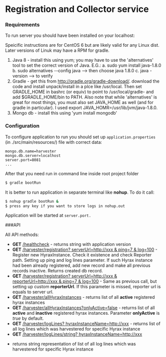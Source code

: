 # Registration and Collector service
### Requirements
To run server you should have been installed on your localhost:

Speicific instructions are for CentOS 6 but are likely valid for
any Linux dist. Later versions of Linuk may have a RPM for 
gradle.

1. Java 8 - install this using yum; you may have to use the
   'alternatives' tool to set the correct version of Java. E.G.:
   a. sudo yum install java-1.8.0
   b. sudo alternatives --config java --> then choose java 1.8.0
   c. java -version --> to verify
2. Gradle - get this from http://gradle.org/gradle-download/.
   download the code and install unpack/install in a plce like
   /usr/local. Then set GRADLE_HOME in bashrc (or equiv) to
   point to /usr/local/gradle-<version> and add $GRADLE_HOME/bin
   to PATH. Also note that while 'alternatives' is great for most
   things, you must also set JAVA_HOME as well (and for gradle
   in particular). I used export JAVA_HOMR=/usr/lib/jvm/java-1.8.0.
3. Mongo db - install this using 'yum install mongodb'

### Configuration 
To configure application to run you should set up
`application.properties` (in ./src/main/resources/) file with correct
data:

```
mongo.db.name=harvester
mongo.db.server=localhost
server.port=8081
...
```

After that you need run in command line inside root project folder

```sh
$ gradle bootRun
```

It is better to run application in separate terminal like **nohup**.
To do it call:

```sh
$ nohup gradle bootRun &
$ press any key if you want to store logs in nohup.out
```

Application will be started at `server.port.`

###API


All API methods:
* **GET** [/healthcheck]() - returns string with application version
* **GET** [/harvester/registration? serverUrl=http://xxx & ping=7 &
log=100]() - Register new HyraxInstance. Check it existence and check
Reporter path. Setting up ping and log lines parameter. If such Hyrax
instance had been already registered, add new record and make all
previous records inactive. Returns created db record.
* **GET** [/harvester/registration? serverUrl=http://xxx &
reporterUrl=http://xxx & ping=7 & log=100]() - Same as previous call,
but setting up custom **reporterUrl**. If this parameter is missed,
reporter url is equals to server url.
* **GET** [/harvester/allHyraxInstances]() - returns list of all
    **active** registered hyrax instances
* **GET** [/harvester/allHyraxInstances?onlyActive=false]() - returns
 list of all **active** and **inactive** registered hyrax instances.
 Parameter **onlyActive** is _true_ by default.
* **GET** [/harvester/logLines? hyraxInstanceName=http://xxx]() -
returns list of all log lines which was harvestered for specific Hyrax
instance
* **GET** [/harvester/logLines/string? hyraxInstanceName=http://xxx]()
- returns string representation of list of all log lines which was
harvestered for specific Hyrax instance